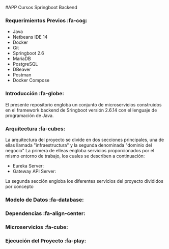 #APP Cursos Springboot Backend

### Requerimientos Previos :fa-cog:

- Java
- Netbeans IDE 14
- Docker
- Git
- Springboot 2.6
- MariaDB
- PostgreSQL
- DBeaver
- Postman
- Docker Compose


### Introducción :fa-globe:

El presente repositorio engloba un conjunto de microservicios construidos en el framework backend de Sringboot versión 2.6.14 con el lenguaje de programación de Java. 


### Arquitectura :fa-cubes:

La arquitectura del proyecto se divide en dos secciones principales, una de ellas llamada "infraestructura" y la segunda denominada "dominio del negocio" La primera de elleas engloba servicios proporcionados por el mismo entorno de trabajo, los cuales se describen a continuación:

- Eureka Server:
- Gateway API Server:

La segunda sección engloba los diferentes servicios del proyecto divididos por concepto 


### Modelo de Datos :fa-database:


### Dependencias :fa-align-center:


### Microservicios :fa-cube:


### Ejecución del Proyecto :fa-play: